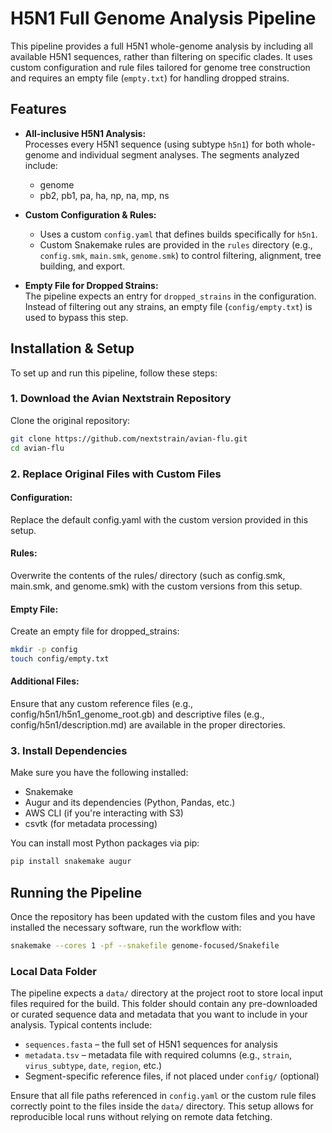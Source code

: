 # H5N1 Full Genome Analysis Pipeline

This pipeline provides a full H5N1 whole-genome analysis by including all available H5N1 sequences, rather than filtering on specific clades. It uses custom configuration and rule files tailored for genome tree construction and requires an empty file (`empty.txt`) for handling dropped strains.

## Features

- **All-inclusive H5N1 Analysis:**  
  Processes every H5N1 sequence (using subtype `h5n1`) for both whole-genome and individual segment analyses. The segments analyzed include:
  - genome
  - pb2, pb1, pa, ha, np, na, mp, ns

- **Custom Configuration & Rules:**  
  - Uses a custom `config.yaml` that defines builds specifically for `h5n1`.
  - Custom Snakemake rules are provided in the `rules` directory (e.g., `config.smk`, `main.smk`, `genome.smk`) to control filtering, alignment, tree building, and export.

- **Empty File for Dropped Strains:**  
  The pipeline expects an entry for `dropped_strains` in the configuration. Instead of filtering out any strains, an empty file (`config/empty.txt`) is used to bypass this step.

## Installation & Setup

To set up and run this pipeline, follow these steps:

### 1. Download the Avian Nextstrain Repository

Clone the original repository:

```bash
git clone https://github.com/nextstrain/avian-flu.git
cd avian-flu
```
### 2. Replace Original Files with Custom Files

#### Configuration:
Replace the default config.yaml with the custom version provided in this setup.

#### Rules:
Overwrite the contents of the rules/ directory (such as config.smk, main.smk, and genome.smk) with the custom versions from this setup.

#### Empty File:
Create an empty file for dropped_strains:

```bash
mkdir -p config
touch config/empty.txt
```

#### Additional Files:
Ensure that any custom reference files (e.g., config/h5n1/h5n1_genome_root.gb) and descriptive files (e.g., config/h5n1/description.md) are available in the proper directories.

### 3. Install Dependencies
Make sure you have the following installed:

  - Snakemake
  - Augur and its dependencies (Python, Pandas, etc.)
  - AWS CLI (if you're interacting with S3)
  - csvtk (for metadata processing)

You can install most Python packages via pip:

```bash
pip install snakemake augur
```

## Running the Pipeline
Once the repository has been updated with the custom files and you have installed the necessary software, run the workflow with:

```bash
snakemake --cores 1 -pf --snakefile genome-focused/Snakefile
```

### Local Data Folder

The pipeline expects a `data/` directory at the project root to store local input files required for the build. This folder should contain any pre-downloaded or curated sequence data and metadata that you want to include in your analysis. Typical contents include:

- `sequences.fasta` – the full set of H5N1 sequences for analysis  
- `metadata.tsv` – metadata file with required columns (e.g., `strain`, `virus_subtype`, `date`, `region`, etc.)  
- Segment-specific reference files, if not placed under `config/` (optional)

Ensure that all file paths referenced in `config.yaml` or the custom rule files correctly point to the files inside the `data/` directory. This setup allows for reproducible local runs without relying on remote data fetching.

